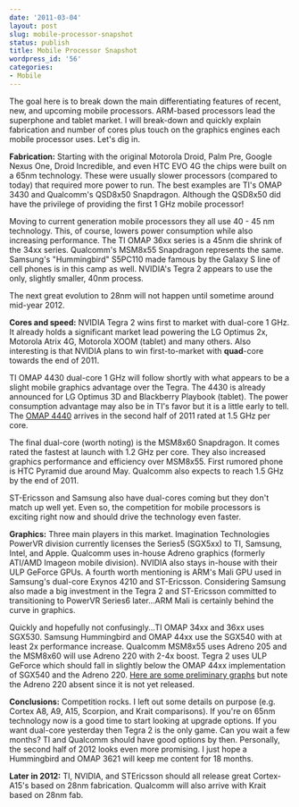 ```yaml
---
date: '2011-03-04'
layout: post
slug: mobile-processor-snapshot
status: publish
title: Mobile Processor Snapshot
wordpress_id: '56'
categories:
- Mobile
---
```


The goal here is to break down the main differentiating features of recent, new, and upcoming mobile processors.  ARM-based processors lead the superphone and tablet market.  I will break-down and quickly explain fabrication and number of cores plus touch on the graphics engines each mobile processor uses.  Let's dig in.

**Fabrication:** Starting with the original Motorola Droid, Palm Pre, Google Nexus One, Droid Incredible, and even HTC EVO 4G the chips were built on a 65nm technology.  These were usually slower processors (compared to today) that required more power to run.  The best examples are TI's OMAP 3430 and Qualcomm's QSD8x50 Snapdragon.  Although the QSD8x50 did have the privilege of providing the first 1 GHz mobile processor!

Moving to current generation mobile processors they all use 40 - 45 nm technology.  This, of course, lowers power consumption while also increasing performance.  The TI OMAP 36xx series is a 45nm die shrink of the 34xx series.  Qualcomm's MSM8x55 Snapdragon represents the same.  Samsung's "Hummingbird" S5PC110 made famous by the Galaxy S line of cell phones is in this camp as well.  NVIDIA's Tegra 2 appears to use the only, slightly smaller, 40nm process.

The next great evolution to 28nm will not happen until sometime around mid-year 2012.

**Cores and speed:** NVIDIA Tegra 2 wins first to market with dual-core 1 GHz.  It already holds a significant market lead powering the LG Optimus 2x, Motorola Atrix 4G, Motorola XOOM (tablet) and many others.  Also interesting is that NVIDIA plans to win first-to-market with **quad**-core towards the end of 2011.

TI OMAP 4430 dual-core 1 GHz will follow shortly with what appears to be a slight mobile graphics advantage over the Tegra.  The 4430 is already announced for LG Optimus 3D and Blackberry Playbook (tablet).  The power consumption advantage may also be in TI's favor but it is a little early to tell.  The [OMAP 4440](http://newscenter.ti.com/Blogs/newsroom/archive/2010/12/08/ti-s-omap4440-processor-boasts-new-upgrades-raises-the-bar-for-mobile-design-572583.aspx) arrives in the second half of 2011 rated at 1.5 GHz per core.

The final dual-core (worth noting) is the MSM8x60 Snapdragon.  It comes rated the fastest at launch with 1.2 GHz per core.  They also increased graphics performance and efficiency over MSM8x55.  First rumored phone is HTC Pyramid due around May.  Qualcomm also expects to reach 1.5 GHz by the end of 2011.

ST-Ericsson and Samsung also have dual-cores coming but they don't match up well yet.  Even so, the competition for mobile processors is exciting right now and should drive the technology even faster.

**Graphics:** Three main players in this market.  Imagination Technologies PowerVR division currently licenses the Series5 (SGX5xx) to TI, Samsung, Intel, and Apple.  Qualcomm uses in-house Adreno graphics (formerly ATI/AMD Imageon mobile division).  NVIDIA also stays in-house with their ULP GeForce GPUs.  A fourth worth mentioning is ARM's Mali GPU used in Samsung's dual-core Exynos 4210 and ST-Ericsson.  Considering Samsung also made a big investment in the Tegra 2 and ST-Ericsson committed to transitioning to PowerVR Series6 later...ARM Mali is certainly behind the curve in graphics.

Quickly and hopefully not confusingly...TI OMAP 34xx and 36xx uses SGX530.  Samsung Hummingbird and OMAP 44xx use the SGX540 with at least 2x performance increase.  Qualcomm MSM8x55 uses Adreno 205 and the MSM8x60 will use Adreno 220 with 2-4x boost.  Tegra 2 uses ULP GeForce which should fall in slightly below the OMAP 44xx implementation of SGX540 and the Adreno 220.  [Here are some preliminary graphs](http://www.anandtech.com/show/4179/ti-omap4-and-lg-optimus-3d-tested) but note the Adreno 220 absent since it is not yet released.

**Conclusions:** Competition rocks.  I left out some details on purpose (e.g. Cortex A8, A9, A15, Scorpion, and Krait comparisons).  If you're on 65nm technology now is a good time to start looking at upgrade options.  If you want dual-core yesterday then Tegra 2 is the only game.  Can you wait a few months?  TI and Qualcomm should have good options by then.  Personally, the second half of 2012 looks even more promising.  I just hope a Hummingbird and OMAP 3621 will keep me content for 18 months.

**Later in 2012:** TI, NVIDIA, and STEricsson should all release great Cortex-A15's based on 28nm fabrication.  Qualcomm will also arrive with Krait based on 28nm fab.
